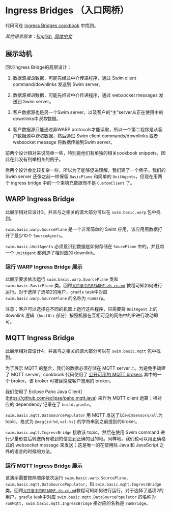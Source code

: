 # Ingress Bridges （入口网桥）

代码可在 [Ingress Bridges cookbook](https://swimos.org/tutorials/ingress-bridges/) 中找到。

*其他语言版本：[English](README.md), [简体中文](README.zh-cn.md)*

## 展示动机

回忆Ingress Bridge的高层设计：

1. 数据源*推送*数据，可能先经过中介传递程序，通过 Swim client command/downlinks 发送到 Swim server。

2. 数据源*推送*数据，可能先经过中介传递程序，通过 websocket messages 发送到 Swim server。

3. 客户数据源也是另一个Swim server，以及客户的“主”server从正在使用中的downlinks中*获取*数据。

4. 客户数据源只能通过非WARP protocols才能读取，所以一个第二程序是从客户数据源中*获取*数据，然后通过 Swim client commands/downlinks 或者 websocket meesage
   将数据传输到Swim server。

前两个设计相对来说简单一些，特别是他们有单独的相关cookbook snippets，因此在此没有列举相关的例子。

后两个设计会比较复杂一些，所以为了能够促进理解，我们建了一个例子。我们的 Swim server 还像之前一样保留 `BasicPlane` 和简单的 `UnitAgents`，但现在用两个 ingress bridge
中的一个来填充数据而不是 `CustomClient` 了。

## WARP Ingress Bridge

此展示相对应设计3，并且与之相关的源大部分可以在 `swim.basic.warp` 包中找到。

`swim.basic.warp.SourcePlane` 是一个非常简单的 Swim 应用，该应用用数据打开了最少10个 `SourceAgents`。

`swim.basic.UnitAgents` 必须意识到数据是如何存储在 `SoucePlane` 中的，并且每一个 `UnitAgent` 都创造了相对应的 downlink。

### 运行 WARP Ingress Bridge 展示

此展示要求依次运行 `swim.basic.warp.SourcePlane` 类和 `swim.basic.BasicPlane` 类。回顾[`父目录中的README.zh-cn.md`](../README.zh-cn.md)
教程可知如何进行运行。对于选择了选项2的用户，`gradle` task中对应 `swim.basic.warp.SourcePlane` 的名称为 `runWarp`。

注意：客户可以选择在不同的机器上运行这些程序，只需要将 `UnitAgent` 上的 downlink 逻辑（`hostUri` 部分）按照机器在互相可见的网络中的IP进行改动即可。

## MQTT Ingress Bridge

此展示相对应设计4，并且与之相关的源大部分可以在 `swim.basic.mqtt` 包中找到。

为了展示 MQTT 的整合，我们的数据必须存储在 MQTT server上。为避免手动建了 MQTT server，cookbook
代码使用了 [公开可用的 MQTT brokers](https://github.com/mqtt/mqtt.github.io/wiki/public_brokers) 其中的一个 broker。该 broker 可被替换成客户想用的
broker。

我们使用了 Eclipse Paho Java Client](https://github.com/eclipse/paho.mqtt.java) 来作为 MQTT client 运算；相对应的 dependency
记录在了 `build.gradle`。

`swim.basic.mqtt.DataSourcePopulator` 用 MQTT 发送了以`swimSensors/all`为topic，格式为 `@msg{id:%d,val:%s}` 的字符串到之前提到的broker。

`swim.basic.mqtt.IngressBridge` 接收该 topic，然后在使用 Swim command 进行少量形变后转送所有收到的信息到正确的目的地。同样地，我们也可以用正确格式的 websocket message
来发送；这是唯一的在使用除 Java 和 JavaScript 之外的语言的时候的方法。

### 运行 MQTT Ingress Bridge 展示

该演示需要按照顺序依次运行 `swim.basic.warp.SourcePlane`，`swim.basic.mqtt.DataSourcePopulator`，和 `swim.basic.mqtt.IngressBridge`
类。回顾[`父目录中的README.zh-cn.md`](../README.zh-cn.md)教程可知如何进行运行。对于选择了选项2的用户，`gradle`
task中对应 `swim.basic.mqtt.DataSourcePopulator` 的名称为 `runMqtt`，`swim.basic.mqtt.IngressBridge` 相对应的名称是 `runBridge`。
